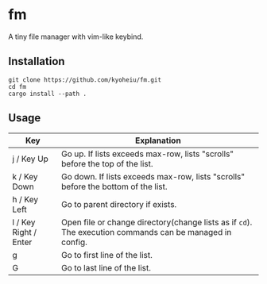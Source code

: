 # fm

A tiny file manager with vim-like keybind.

## Installation

```
git clone https://github.com/kyoheiu/fm.git
cd fm
cargo install --path .
```

## Usage

| Key                   | Explanation                                                                       |
| --------------------- | --------------------------------------------------------------------------------- |
| j / Key Up            | Go up. If lists exceeds max-row, lists "scrolls" before the top of the list.      |
| k / Key Down          | Go down. If lists exceeds max-row, lists "scrolls" before the bottom of the list. |
| h / Key Left          | Go to parent directory if exists.                                                 |
| l / Key Right / Enter | Open file or change directory(change lists as if `cd`). The execution commands can be managed in config.  |
| g  | Go to first line of the list.   |
| G  | Go to last line of the list.   |
